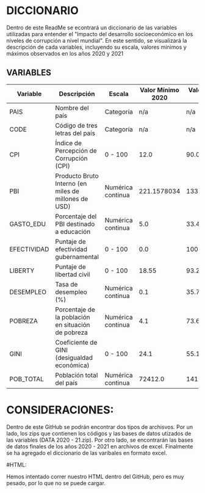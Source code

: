 
# DICCIONARIO

Dentro de este ReadMe se econtrará un diccionario de las variables utilizadas para entender el "Impacto del desarrollo socioeconómico en los niveles de corrupción a nivel mundial". En este sentido, se visualizará la descripción de cada variables, incluyendo su escala, valores mínimos y máximos observados en los años 2020 y 2021

## VARIABLES

| Variable | Descripción | Escala | Valor Mínimo 2020 | Valor Máximo 2020 | Valor Mínimo 2021 | Valor Máximo 2021 |
| --- | --- | --- | --- | --- | --- | --- |
| PAIS | Nombre del país | Categoría | n/a | n/a | n/a | n/a |
| CODE | Código de tres letras del país | Categoría | n/a | n/a | n/a | n/a |
| CPI | Índice de Percepción de Corrupción (CPI) | 0 - 100 | 12.0 | 90.0 | 12.0 | 88.0 |
| PBI | Producto Bruto Interno (en miles de millones de USD) | Numérica continua | 221.1578034 | 133711.7944 | 216.827417481114 | 116905.370396853 |
| GASTO_EDU | Porcentaje del PBI destinado a educación | Numérica continua | 5.0 | 33.4 | 5.0 | 34.2 |
| EFECTIVIDAD | Puntaje de efectividad gubernamental | 0 - 100 | 0.0 | 100.0 | 0.0 | 100.0 |
| LIBERTY | Puntaje de libertad civil | 0 - 100 | 18.55 | 93.28 | 14.18 | 92.16 |
| DESEMPLEO | Tasa de desempleo (%) | Numérica continua | 0.1 | 35.7 | 0.1 | 34.2 |
| POBREZA | Porcentaje de la población en situación de pobreza | Numérica continua | 4.1 | 73.6 | 0.0 | 53.4 |
| GINI | Coeficiente de GINI (desigualdad económica) | 0 - 100 | 24.1 | 55.1 | 24.0 | 53.5 |
| POB_TOTAL | Población total del país | Numérica continua | 72412.0 | 1412360000.0 | 71995.0 | 1411100000.0 |

# CONSIDERACIONES:

Dentro de este GitHub se podrán encontrar dos tipos de archisvos. Por un lado, los zips que contienen los códigos y las bases de datos utizados de las variables (DATA 2020 - 21.zip). Por otro lado, se encontrarán las bases de datos finales de los años 2020 - 2021 en archivos de excel. Finalmente se ha agregado el diccionario de las varibales en formato excel.

#HTML:

Hemos intentado correr nuestro HTML dentro del GitHub, pero es muy pesado, por lo que no se puede cargar. 
